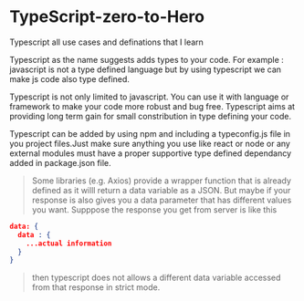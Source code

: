 # TypeScript-zero-to-Hero
 Typescript all use cases and definations that I learn

Typescript as the name suggests adds types to your code. 
For example : javascript is not a type defined language but by using typescript we can make js code also type defined.

Typescript is not only limited to javascript. You can use it with language or framework to make your code more robust and bug free.
Typescript aims at providing long term gain for small constribution in type defining your code.


Typescript can be added by using npm and including a typeconfig.js file in you project files.Just make sure anything you use like react or node or any external modules must have a proper supportive type defined dependancy added in package.json file.

>Some libraries (e.g. Axios) provide a wrapper function that is already defined as it willl return a data variable as a JSON. But maybe if your response is also gives you a data parameter that has different values you want. Supppose the response you get from server is like this 
```json
data: {
  data : {
    ...actual information
  }
}
```
>then typescript does not allows a different data variable accessed from that response in strict mode. 
